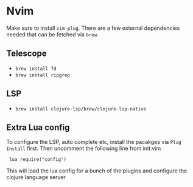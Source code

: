 # Nvim
Make sure to install `vim-plug`. There are a few external dependencies needed that can be fetched via `brew`.
## Telescope
* `brew install fd`
* `brew install ripgrep`
## LSP
* `brew install clojure-lsp/brew/clojure-lsp-native`

## Extra Lua config
To configure the LSP, auto complete etc, install the pacakges via `Plug Install` first.
Then uncomment the following line from init.vim
```
 lua require("config")
```
This will load the lua config for a bunch of the plugins and configure the clojure language server
